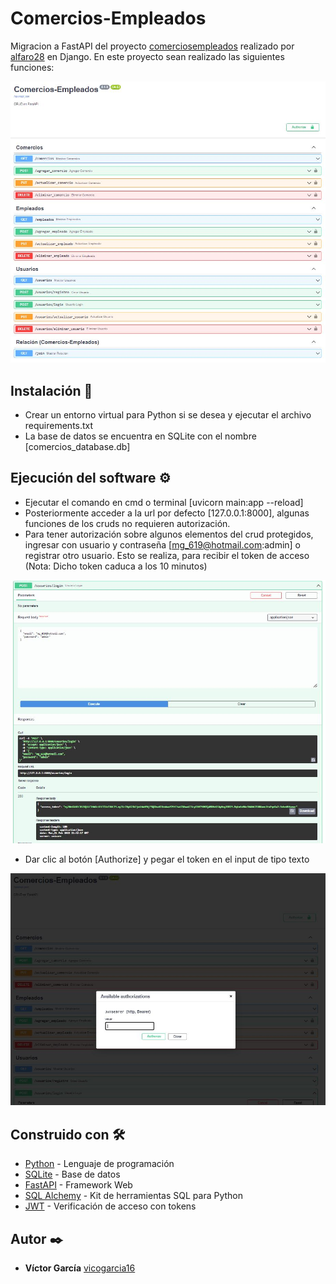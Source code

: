 # Comercios-Empleados

Migracion a FastAPI del proyecto [comerciosempleados](https://github.com/alfaro28/comerciosempleados) realizado por [alfaro28](https://github.com/alfaro28) en Django. En este proyecto sean realizado las siguientes funciones:

![Listado de funciones](https://github.com/vicogarcia16/ComerciosEmpleados/blob/master/capturas/1.JPG)

## Instalación 🔧

* Crear un entorno virtual para Python si se desea y ejecutar el archivo requirements.txt
* La base de datos se encuentra en SQLite con el nombre [comercios_database.db]

## Ejecución del software ⚙️

* Ejecutar el comando en cmd o terminal [uvicorn main:app --reload]
* Posteriormente acceder a la url por defecto [127.0.0.1:8000], algunas funciones de los cruds no requieren autorización.
* Para tener autorización sobre algunos elementos del crud protegidos, ingresar con usuario y contraseña [mg_619@hotmail.com:admin] o registrar otro usuario. Esto se realiza, 
para recibir el token de acceso (Nota: Dicho token caduca a los 10 minutos)

![Ingresar usuario](https://github.com/vicogarcia16/ComerciosEmpleados/blob/master/capturas/2.JPG)
* Dar clic al botón [Authorize] y pegar el token en el input de tipo texto

![Ingresar token](https://github.com/vicogarcia16/ComerciosEmpleados/blob/master/capturas/3_.JPG)

## Construido con 🛠️

* [Python](https://www.python.org/) - Lenguaje de programación
* [SQLite](https://www.sqlite.org/index.html) - Base de datos
* [FastAPI](https://fastapi.tiangolo.com/) - Framework Web
* [SQL Alchemy](https://www.sqlalchemy.org/) - Kit de herramientas SQL para Python
* [JWT](https://jwt.io/) - Verificación de acceso con tokens

## Autor ✒️

* **Víctor García** [vicogarcia16](https://github.com/vicogarcia16) 

